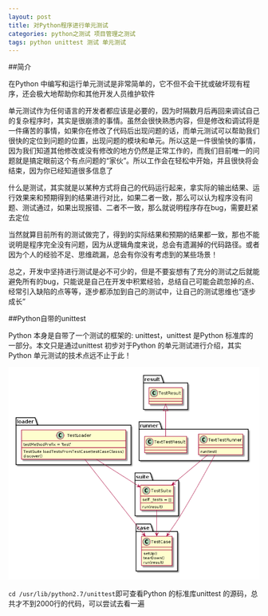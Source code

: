```yaml
---
layout: post
title: 对Python程序进行单元测试
categories: python之测试 项目管理之测试
tags: python unittest 测试 单元测试
---
```


##简介

在Python 中编写和运行单元测试是非常简单的，它不但不会干扰或破坏现有程序，还会极大地帮助你和其他开发人员维护软件

单元测试作为任何语言的开发者都应该是必要的，因为时隔数月后再回来调试自己的复杂程序时，其实是很崩溃的事情。虽然会很快熟悉内容，但是修改和调试将是一件痛苦的事情，如果你在修改了代码后出现问题的话，而单元测试可以帮助我们很快的定位到问题的位置，出现问题的模块和单元。所以这是一件很愉快的事情，因为我们知道其他修改或没有修改的地方仍然是正常工作的，而我们目前唯一的问题就是搞定眼前这个有点问题的“家伙”。所以工作会在轻松中开始，并且很快将会结束，因为你已经知道很多信息了

什么是测试，其实就是以某种方式将自己的代码运行起来，拿实际的输出结果、运行效果来和预期得到的结果进行对比，如果二者一致，那么可以认为程序没有问题、测试通过，如果出现报错、二者不一致，那么就说明程序存在bug，需要赶紧去定位

当然就算目前所有的测试做完了，得到的实际结果和预期的结果都一致，那也不能说明是程序完全没有问题，因为从逻辑角度来说，总会有遗漏掉的代码路径。或者因为个人的经验不足、思维疏漏，总会有你没有考虑到的某些场景！

总之，开发中坚持进行测试是必不可少的，但是不要妄想有了充分的测试之后就能避免所有的bug，只能说是自己在开发中积累经验，总结自己可能会疏忽掉的点、经常引入缺陷的点等等，逐步都添加到自己的测试中，让自己的测试思维也“逐步成长”

##Python自带的unittest

Python 本身是自带了一个测试的框架的: unittest，unittest 是Python 标准库的一部分。本文只是通过unittest 初步对于Python 的单元测试进行介绍，其实Python 单元测试的技术点远不止于此！

![image](../media/image/2016-08-26/python-unittest/01.png)

`cd /usr/lib/python2.7/unittest`即可查看Python 的标准库unittest 的源码，总共才不到2000行的代码，可以尝试去看一遍
